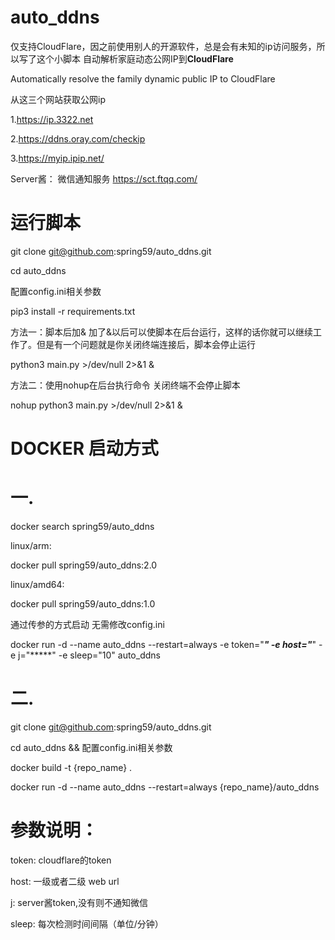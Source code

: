 # auto_ddns 
仅支持CloudFlare，因之前使用别人的开源软件，总是会有未知的ip访问服务，所以写了这个小脚本
自动解析家庭动态公网IP到**CloudFlare**

Automatically resolve the family dynamic public IP to CloudFlare

从这三个网站获取公网ip

1.https://ip.3322.net

2.https://ddns.oray.com/checkip

3.https://myip.ipip.net/

Server酱：
微信通知服务
https://sct.ftqq.com/
# 运行脚本
git clone git@github.com:spring59/auto_ddns.git

cd auto_ddns

配置config.ini相关参数

pip3 install -r requirements.txt

方法一：脚本后加& 加了&以后可以使脚本在后台运行，这样的话你就可以继续工作了。但是有一个问题就是你关闭终端连接后，脚本会停止运行

python3  main.py >/dev/null 2>&1 &

方法二：使用nohup在后台执行命令 关闭终端不会停止脚本

nohup python3  main.py >/dev/null 2>&1 &

# DOCKER 启动方式
# 一.

 docker search spring59/auto_ddns

linux/arm:

 docker pull spring59/auto_ddns:2.0

linux/amd64:

 docker pull spring59/auto_ddns:1.0

通过传参的方式启动 无需修改config.ini

docker run -d --name auto_ddns  --restart=always -e token="*****" -e  host="*****" -e j="*****" -e sleep="10" auto_ddns 

# 二.
git clone git@github.com:spring59/auto_ddns.git

cd auto_ddns && 配置config.ini相关参数

docker build -t {repo_name} .

docker run -d --name auto_ddns  --restart=always  {repo_name}/auto_ddns


# 参数说明：
token: cloudflare的token

host: 一级或者二级 web url

j: server酱token,没有则不通知微信

sleep: 每次检测时间间隔（单位/分钟）